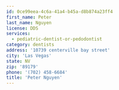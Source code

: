 ```yaml
---
id: 0ce99eea-4c6a-41a4-b45a-d8b874a23ff4
first_name: Peter
last_name: Nguyen
license: DDS
services:
  - pediatric-dentist-or-pedodontist
category: dentists
address: '10739 centerville bay street'
city: 'Las Vegas'
state: NV
zip: '89179'
phone: '(702) 458-6684'
title: 'Peter Nguyen'
---
```

